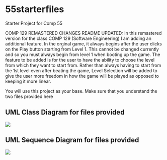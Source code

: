 # 55starterfiles
Starter Project for Comp 55

COMP 129 REMASTERED CHANGES README UPDATED:
In this remastered version for the class COMP 129 (Software Engineering) I am adding an additional feature.
In the orginal game, it always begins after the user clicks on the Play button starting from Level 1. This cannot be changed currently and so you must always begin from level 1 when booting up the game. 
The feature to be added is for the user to have the ability to choose the level from which they want to start from. Rather than always having to start from the 1st level even after beating the game, Level Selection will be added to give the user more freedom in how the game will be played as opposed to keeping it more linear.

You will use this project as your base.
Make sure that you understand the two files provided here

## UML Class Diagram for files provided
![](media/55GroupProjectUML.jpg)

## UML Sequence Diagram for files provided
![](media/55GroupProjectSequenceDiagram.png)
